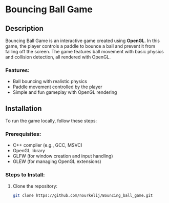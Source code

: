 # Bouncing Ball Game

## Description

Bouncing Ball Game is an interactive game created using **OpenGL**. In this game, the player controls a paddle to bounce a ball and prevent it from falling off the screen. The game features ball movement with basic physics and collision detection, all rendered with OpenGL.

### Features:
- Ball bouncing with realistic physics
- Paddle movement controlled by the player
- Simple and fun gameplay with OpenGL rendering

## Installation

To run the game locally, follow these steps:

### Prerequisites:
- C++ compiler (e.g., GCC, MSVC)
- OpenGL library
- GLFW (for window creation and input handling)
- GLEW (for managing OpenGL extensions)

### Steps to Install:
1. Clone the repository:
   ```bash
   git clone https://github.com/nourkelij/Bouncing_ball_game.git